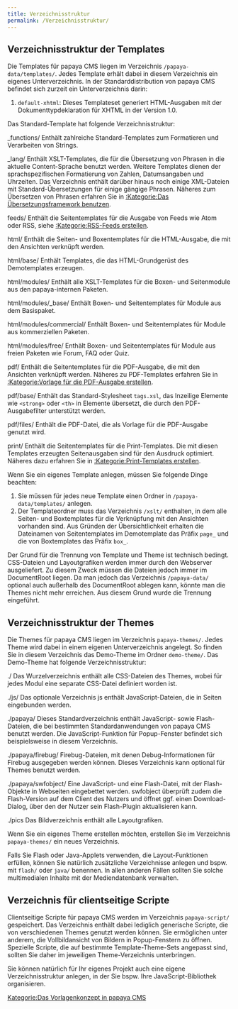 ```yaml
---
title: Verzeichnisstruktur
permalink: /Verzeichnisstruktur/
---
```


Verzeichnisstruktur der Templates
---------------------------------

Die Templates für papaya CMS liegen im Verzeichnis `/papaya-data/templates/`. Jedes Template erhält dabei in diesem Verzeichnis ein eigenes Unterverzeichnis. In der Standarddistribution von papaya CMS befindet sich zurzeit ein Unterverzeichnis darin:

1.  `default-xhtml`: Dieses Templateset generiert HTML-Ausgaben mit der Dokumenttypdeklaration für XHTML in der Version 1.0.

Das Standard-Template hat folgende Verzeichnisstruktur:

_functions/
Enthält zahlreiche Standard-Templates zum Formatieren und Verarbeiten von Strings.

_lang/
Enthält XSLT-Templates, die für die Übersetzung von Phrasen in die aktuelle Content-Sprache benutzt werden. Weitere Templates dienen der sprachspezifischen Formatierung von Zahlen, Datumsangaben und Uhrzeiten. Das Verzeichnis enthält darüber hinaus noch einige XML-Dateien mit Standard-Übersetzungen für einige gängige Phrasen. Näheres zum Übersetzen von Phrasen erfahren Sie in [:Kategorie:Das Übersetzungsframework benutzen](/:Kategorie:Das_Übersetzungsframework_benutzen ).

feeds/
Enthält die Seitentemplates für die Ausgabe von Feeds wie Atom oder RSS, siehe [:Kategorie:RSS-Feeds erstellen](/:Kategorie:RSS-Feeds_erstellen ).

html/
Enthält die Seiten- und Boxentemplates für die HTML-Ausgabe, die mit den Ansichten verknüpft werden.

html/base/
Enthält Templates, die das HTML-Grundgerüst des Demotemplates erzeugen.

html/modules/
Enthält alle XSLT-Templates für die Boxen- und Seitenmodule aus den papaya-internen Paketen.

html/modules/_base/
Enthält Boxen- und Seitentemplates für Module aus dem Basispaket.

html/modules/commercial/
Enthält Boxen- und Seitentemplates für Module aus kommerziellen Paketen.

html/modules/free/
Enthält Boxen- und Seitentemplates für Module aus freien Paketen wie Forum, FAQ oder Quiz.

pdf/
Enthält die Seitentemplates für die PDF-Ausgabe, die mit den Ansichten verknüpft werden. Näheres zu PDF-Templates erfahren Sie in [:Kategorie:Vorlage für die PDF-Ausgabe erstellen](/:Kategorie:Vorlage_für_die_PDF-Ausgabe_erstellen ).

pdf/base/
Enthält das Standard-Stylesheet `tags.xsl`, das Inzeilige Elemente wie `<strong>` oder `<th>` in Elemente übersetzt, die durch den PDF-Ausgabefilter unterstützt werden.

pdf/files/
Enthält die PDF-Datei, die als Vorlage für die PDF-Ausgabe genutzt wird.

print/
Enthält die Seitentemplates für die Print-Templates. Die mit diesen Templates erzeugten Seitenausgaben sind für den Ausdruck optimiert. Näheres dazu erfahren Sie in [:Kategorie:Print-Templates erstellen](/:Kategorie:Print-Templates_erstellen ).

Wenn Sie ein eigenes Template anlegen, müssen Sie folgende Dinge beachten:

1.  Sie müssen für jedes neue Template einen Ordner in `/papaya-data/templates/` anlegen.
2.  Der Templateordner muss das Verzeichnis `/xslt/` enthalten, in dem alle Seiten- und Boxtemplates für die Verknüpfung mit den Ansichten vorhanden sind. Aus Gründen der Übersichtlichkeit erhalten die Dateinamen von Seitentemplates im Demotemplate das Präfix `page_` und die von Boxtemplates das Präfix `box_`.

Der Grund für die Trennung von Template und Theme ist technisch bedingt. CSS-Dateien und Layoutgrafiken werden immer durch den Webserver ausgeliefert. Zu diesem Zweck müssen die Dateien jedoch immer im DocumentRoot liegen. Da man jedoch das Verzeichnis `/papaya-data/` optional auch außerhalb des DocumentRoot ablegen kann, könnte man die Themes nicht mehr erreichen. Aus diesem Grund wurde die Trennung eingeführt.

Verzeichnisstruktur der Themes
------------------------------

Die Themes für papaya CMS liegen im Verzeichnis `papaya-themes/`. Jedes Theme wird dabei in einem eigenen Unterverzeichnis angelegt. So finden Sie in diesem Verzeichnis das Demo-Theme im Ordner `demo-theme/`. Das Demo-Theme hat folgende Verzeichnisstruktur:

./
Das Wurzelverzeichnis enthält alle CSS-Dateien des Themes, wobei für jedes Modul eine separate CSS-Datei definiert worden ist.

./js/
Das optionale Verzeichnis js enthält JavaScript-Dateien, die in Seiten eingebunden werden.

./papaya/
Dieses Standardverzeichnis enthält JavaScript- sowie Flash-Dateien, die bei bestimmten Standardanwendungen von papaya CMS benutzt werden. Die JavaScript-Funktion für Popup-Fenster befindet sich beispielsweise in diesem Verzeichnis.

./papaya/firebug/
Firebug-Dateien, mit denen Debug-Informationen für Firebug ausgegeben werden können. Dieses Verzeichnis kann optional für Themes benutzt werden.

./papaya/swfobject/
Eine JavaScript- und eine Flash-Datei, mit der Flash-Objekte in Webseiten eingebettet werden. swfobject überprüft zudem die Flash-Version auf dem Client des Nutzers und öffnet ggf. einen Download-Dialog, über den der Nutzer sein Flash-Plugin aktualisieren kann.

./pics
Das Bildverzeichnis enthält alle Layoutgrafiken.

Wenn Sie ein eigenes Theme erstellen möchten, erstellen Sie im Verzeichnis `papaya-themes/` ein neues Verzeichnis.

Falls Sie Flash oder Java-Applets verwenden, die Layout-Funktionen erfüllen, können Sie natürlich zusätzliche Verzeichnisse anlegen und bspw. mit `flash/` oder `java/` benennen. In allen anderen Fällen sollten Sie solche multimedialen Inhalte mit der Mediendatenbank verwalten.

Verzeichnis für clientseitige Scripte
-------------------------------------

Clientseitige Scripte für papaya CMS werden im Verzeichnis `papaya-script/` gespeichert. Das Verzeichnis enthält dabei lediglich generische Scripte, die von verschiedenen Themes genutzt werden können. Sie ermöglichen unter anderem, die Vollbildansicht von Bildern in Popup-Fenstern zu öffnen. Spezielle Scripte, die auf bestimmte Template-Theme-Sets angepasst sind, sollten Sie daher im jeweiligen Theme-Verzeichnis unterbringen.

Sie können natürlich für Ihr eigenes Projekt auch eine eigene Verzeichnisstruktur anlegen, in der Sie bspw. Ihre JavaScript-Bibliothek organisieren.

[Kategorie:Das Vorlagenkonzept in papaya CMS](Kategorie:Das_Vorlagenkonzept_in_papaya_CMS )